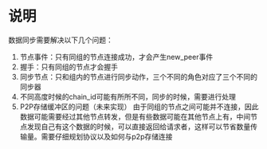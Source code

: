 # 说明
数据同步需要解决以下几个问题：
1. 节点事件：只有同组的节点连接成功，才会产生new_peer事件
2. 握手：只有同组的节点才会握手
3. 同步节点：只和组内的节点进行同步动作，三个不同的角色对应了三个不同的同步器
4. 不同高度时候的chain_id可能有所所不同，同步的时候，需要进行处理
5. P2P存储缓冲区的问题（未来实现）
   由于同组的节点之间可能并不连接，因此数据可能需要经过其他节点转发，但是有些数据可能在其他节点上有，中间节点发现自己有这个数据的时候，可以直接返回给请求者，这样可以节省数量传输量。需要仔细规划协议以及如何与p2p存储连接

